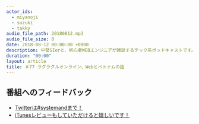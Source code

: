 ```yaml
---
actor_ids:
  - miyanoji
  - suzuki
  - takky
audio_file_path: 20180812.mp3
audio_file_size: 0
date: 2018-08-12 00:00:00 +0900
description: 中堅SIerと、初心者WEBエンジニアが雑談するテック系ポッドキャストです。
duration: "00:00"
layout: article
title: ＃77 ラグラグルオンライン、Webとベトナムの話
---
```

## 番組へのフィードバック
* [Twitterは#systemandまで！](https://twitter.com/search?q=%23systemand)
* [iTunesレビューもしていただけると嬉しいです！](https://itunes.apple.com/jp/podcast/systemand-online/id1205168408?mt=2)

